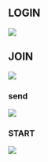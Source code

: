 ## LOGIN
<img src = "https://user-images.githubusercontent.com/22411481/39799965-1ed08250-53a1-11e8-9a38-ab442ade7704.png"></img>
</br>

## JOIN
<img src = "https://user-images.githubusercontent.com/22411481/39799966-1efef4d2-53a1-11e8-9b92-5d8dc22b9150.png"></img>
</br>

### send
<img src = "https://user-images.githubusercontent.com/22411481/39799963-1e754fe8-53a1-11e8-99fa-4aea69850a33.png"></img>
</br>

### START
<img src = "https://user-images.githubusercontent.com/22411481/39799964-1ea3d520-53a1-11e8-9bf5-5c706c884b68.png"></img>
</br>
